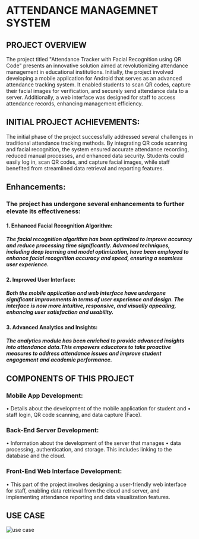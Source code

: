 # ATTENDANCE MANAGEMNET SYSTEM

## PROJECT OVERVIEW 

  The project titled "Attendance Tracker with Facial Recognition using QR Code" presents an 
innovative solution aimed at revolutionizing attendance management in educational institutions. 
Initially, the project involved developing a mobile application for Android that serves as an advanced 
attendance tracking system. It enabled students to scan QR codes, capture their facial images for 
verification, and securely send attendance data to a server. Additionally, a web interface was designed 
for staff to access attendance records, enhancing management efficiency. 


## INITIAL PROJECT ACHIEVEMENTS: 
  The initial phase of the project successfully addressed several challenges in traditional attendance tracking methods. 
By integrating QR code scanning and facial recognition, the system ensured 
accurate attendance recording, reduced manual processes, and enhanced data security. Students could 
easily log in, scan QR codes, and capture facial images, while staff benefited from streamlined data 
retrieval and reporting features.

## Enhancements: 
### The project has undergone several enhancements to further elevate its effectiveness:
#### 1.	Enhanced Facial Recognition Algorithm:
##### The facial recognition algorithm has been optimized to improve accuracy and reduce processing time significantly. Advanced techniques, including deep learning and model optimization, have been employed to enhance facial recognition accuracy and speed, ensuring a seamless user experience.

#### 2.	Improved User Interface:
##### Both the mobile application and web interface have undergone significant improvements in terms of user experience and design. The interface is now more intuitive, responsive, and visually appealing, enhancing user satisfaction and usability.

#### 3.	Advanced Analytics and Insights:
##### The analytics module has been enriched to provide advanced insights into attendance data.This empowers educators to take proactive measures to address attendance issues and improve student engagement and academic performance.




## COMPONENTS OF THIS PROJECT
### 	Mobile App Development: 

•	Details about the development of the mobile application for student and 
•	staff login, QR code scanning, and data capture (Face).
### 	Back-End Server Development: 

•	Information about the development of the server that manages 
•	data processing, authentication, and storage. This includes linking to the database and the cloud.
### 	Front-End Web Interface Development:

•	This part of the project involves designing a user-friendly web interface for staff, enabling data retrieval from the cloud and server, and implementing attendance reporting and data visualization features.


## USE CASE
![use case](https://github.com/Parthasarathi-D/attandance-manager/assets/141064484/fba0ef7f-4bf0-4734-baaf-ec513c497149)
